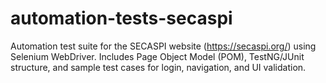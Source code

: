 # automation-tests-secaspi
Automation test suite for the SECASPI website (https://secaspi.org/) using Selenium WebDriver.  Includes Page Object Model (POM), TestNG/JUnit structure, and sample test cases for login, navigation, and UI validation.
